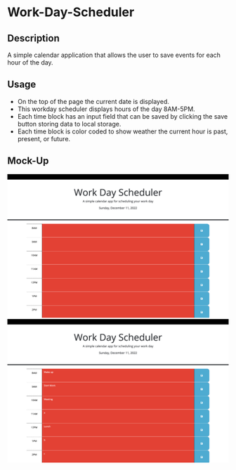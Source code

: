 # Work-Day-Scheduler

## Description
A simple calendar application that allows the user to save events for each hour of the day.

## Usage
* On the top of the page the current date is displayed.
* This workday scheduler displays hours of the day 8AM-5PM.
* Each time block has an input field that can be saved by clicking the save button storing data to local storage.
* Each time block is color coded to show weather the current hour is past, present, or future.

## Mock-Up
![](assets/images/screenshot3.png)
![](assets/images/screenshot2.png)



